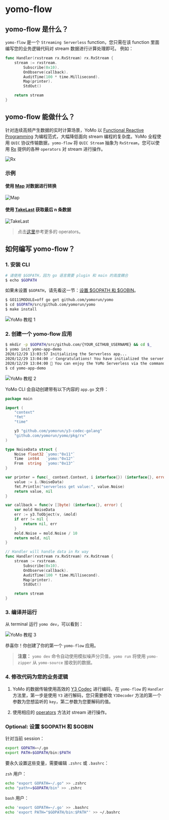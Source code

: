 # yomo-flow

## yomo-flow 是什么？

`yomo-flow` 是一个 `Streaming Serverless` function，您只需在该 function 里面编写您的业务逻辑代码对 stream 数据进行计算处理即可。
例如：

```go
func Handler(rxstream rx.RxStream) rx.RxStream {
	stream := rxstream.
		Subscribe(0x10).
		OnObserve(callback).
		AuditTime(100 * time.Millisecond).
		Map(printer).
		StdOut()

	return stream
}
```

## yomo-flow 能做什么？

针对连续高频产生数据的实时计算场景，YoMo 以 [Functional Reactive Programming](https://en.wikipedia.org/wiki/Functional_reactive_programming) 为编程范式，大幅降低面向 stream 编程的复杂度。YoMo 全程使用 `QUIC` 协议传输数据，`yomo-flow` 将 `QUIC Stream` 抽象为 `RxStream`，您可以使用 [Rx](/rx) 提供的各种 `operators` 对 stream 进行操作。

![Rx](/flow/rx.png)

### 示例

#### 使用 [Map](http://reactivex.io/documentation/operators/map.html) 对数据进行转换

![Map](/flow/map.png)

#### 使用 [TakeLast](http://reactivex.io/documentation/operators/takelast.html) 获取最后 n 条数据

![TakeLast](/flow/takeLast.png)

> 点击[这里](/rx#rxstream-支持的-operators)参考更多的 operators。

## 如何编写 yomo-flow？

### 1. 安装 CLI

```bash
# 请使用 $GOPATH，因为 go 语言需要 plugin 和 main 的高度耦合
$ echo $GOPATH
```

如果未设置 `$GOPATH`，请先看这一节：[设置 $GOPATH 和 $GOBIN](#optional-set-gopath-and-gobin)。

```bash
$ GO111MODULE=off go get github.com/yomorun/yomo
$ cd $GOPATH/src/github.com/yomorun/yomo
$ make install
```

![YoMo 教程 1](/tutorial-1.png)

### 2. 创建一个 yomo-flow 应用

```bash
$ mkdir -p $GOPATH/src/github.com/{YOUR_GITHUB_USERNAME} && cd $_
$ yomo init yomo-app-demo
2020/12/29 13:03:57 Initializing the Serverless app...
2020/12/29 13:04:00 ✅ Congratulations! You have initialized the serverless app successfully.
2020/12/29 13:04:00 🎉 You can enjoy the YoMo Serverless via the command: yomo dev
$ cd yomo-app-demo
```

![YoMo 教程 2](/tutorial-2.png)

YoMo CLI 会自动创建带有以下内容的 `app.go` 文件：

```go
package main

import (
	"context"
	"fmt"
	"time"

	y3 "github.com/yomorun/y3-codec-golang"
	"github.com/yomorun/yomo/pkg/rx"
)

type NoiseData struct {
	Noise float32 `yomo:"0x11"`
	Time  int64   `yomo:"0x12"`
	From  string  `yomo:"0x13"`
}

var printer = func(_ context.Context, i interface{}) (interface{}, error) {
	value := i.(NoiseData)
	fmt.Println("serverless get value:", value.Noise)
	return value, nil
}

var callback = func(v []byte) (interface{}, error) {
	var mold NoiseData
	err := y3.ToObject(v, &mold)
	if err != nil {
		return nil, err
	}
	mold.Noise = mold.Noise / 10
	return mold, nil
}

// Handler will handle data in Rx way
func Handler(rxstream rx.RxStream) rx.RxStream {
	stream := rxstream.
		Subscribe(0x10).
		OnObserve(callback).
		AuditTime(100 * time.Millisecond).
		Map(printer).
		StdOut()

	return stream
}
```

### 3. 编译并运行

从 terminal 运行 `yomo dev`，可以看到：

![YoMo 教程 3](/tutorial-3.png)

恭喜你！你创建了你的第一个 `yomo-flow` 应用。

> **注意：** `yomo dev` 命令自动使用模拟噪声分贝值，`yomo run` 将使用 `yomo-zipper` 从 `yomo-source` 接收到的数据。

### 4. 修改代码为您的业务逻辑

1. YoMo 的数据传输使用高效的 [Y3 Codec](https://github.com/yomorun/y3-codec-golang) 进行编码，在 `yomo-flow` 的 `Handler` 方法里，第一步是使用 `Y3` 进行解码，您只需要修改 `Y3Decoder` 方法的第一个参数为您想监听的 `key`，第二参数为您要解码的值。

2. 使用相应的 [operators](http://reactivex.io/documentation/operators.html) 方法对 stream 进行操作。

### Optional: 设置 $GOPATH 和 $GOBIN

针对当前 session：

```bash
export GOPATH=~/.go
export PATH=$GOPATH/bin:$PATH
```

要永久设置这些变量，需要编辑 `.zshrc` 或 `.bashrc`：

`zsh` 用户：

```bash
echo "export GOPATH=~/.go" >> .zshrc
echo "path+=$GOPATH/bin" >> .zshrc
```

`bash` 用户：

```bash
echo 'export GOPATH=~/.go' >> .bashrc
echo 'export PATH="$GOPATH/bin:$PATH"' >> ~/.bashrc
```
